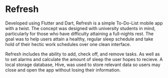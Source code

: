 # Refresh

Developed using Flutter and Dart, Refresh is a simple To-Do-List mobile app with a twist. The concept was designed with university students in mind, particularly for those who have difficulty attaining a full-nights rest. The goal was to help users attain a healthy, regular sleep schedule and take hold of their hectic work schedules over one clean interface.

Refresh includes the ability to add, check off, and remove tasks. As well as to set alarms and calculate the amount of sleep the user hopes to recieve. A local storage database, Hive, was used to store relevant data so users may close and open the app without losing their information.

